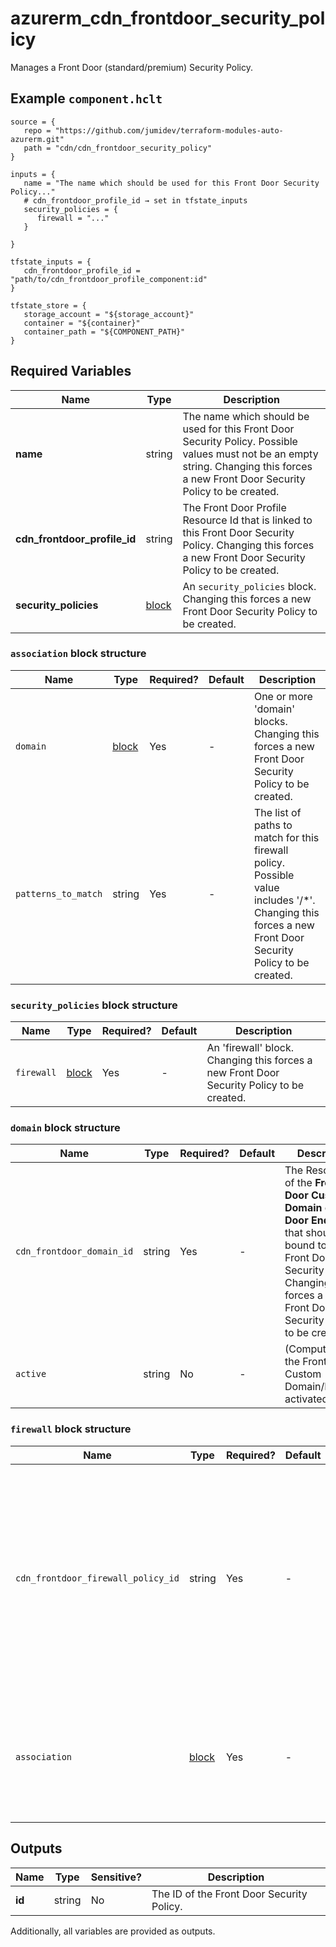 # azurerm_cdn_frontdoor_security_policy

Manages a Front Door (standard/premium) Security Policy.

## Example `component.hclt`

```hcl
source = {
   repo = "https://github.com/jumidev/terraform-modules-auto-azurerm.git"   
   path = "cdn/cdn_frontdoor_security_policy"   
}

inputs = {
   name = "The name which should be used for this Front Door Security Policy..."   
   # cdn_frontdoor_profile_id → set in tfstate_inputs
   security_policies = {
      firewall = "..."      
   }
   
}

tfstate_inputs = {
   cdn_frontdoor_profile_id = "path/to/cdn_frontdoor_profile_component:id"   
}

tfstate_store = {
   storage_account = "${storage_account}"   
   container = "${container}"   
   container_path = "${COMPONENT_PATH}"   
}

```

## Required Variables

| Name | Type |  Description |
| ---- | --------- |  ----------- |
| **name** | string |  The name which should be used for this Front Door Security Policy. Possible values must not be an empty string. Changing this forces a new Front Door Security Policy to be created. | 
| **cdn_frontdoor_profile_id** | string |  The Front Door Profile Resource Id that is linked to this Front Door Security Policy. Changing this forces a new Front Door Security Policy to be created. | 
| **security_policies** | [block](#security_policies-block-structure) |  An `security_policies` block. Changing this forces a new Front Door Security Policy to be created. | 

### `association` block structure

| Name | Type | Required? | Default | Description |
| ---- | ---- | --------- | ------- | ----------- |
| `domain` | [block](#domain-block-structure) | Yes | - | One or more 'domain' blocks. Changing this forces a new Front Door Security Policy to be created. |
| `patterns_to_match` | string | Yes | - | The list of paths to match for this firewall policy. Possible value includes '/*'. Changing this forces a new Front Door Security Policy to be created. |

### `security_policies` block structure

| Name | Type | Required? | Default | Description |
| ---- | ---- | --------- | ------- | ----------- |
| `firewall` | [block](#firewall-block-structure) | Yes | - | An 'firewall' block. Changing this forces a new Front Door Security Policy to be created. |

### `domain` block structure

| Name | Type | Required? | Default | Description |
| ---- | ---- | --------- | ------- | ----------- |
| `cdn_frontdoor_domain_id` | string | Yes | - | The Resource Id of the **Front Door Custom Domain** or **Front Door Endpoint** that should be bound to this Front Door Security Policy. Changing this forces a new Front Door Security Policy to be created. |
| `active` | string | No | - | (Computed) Is the Front Door Custom Domain/Endpoint activated? |

### `firewall` block structure

| Name | Type | Required? | Default | Description |
| ---- | ---- | --------- | ------- | ----------- |
| `cdn_frontdoor_firewall_policy_id` | string | Yes | - | The Resource Id of the Front Door Firewall Policy that should be linked to this Front Door Security Policy. Changing this forces a new Front Door Security Policy to be created. |
| `association` | [block](#association-block-structure) | Yes | - | An 'association' block. Changing this forces a new Front Door Security Policy to be created. |



## Outputs

| Name | Type | Sensitive? | Description |
| ---- | ---- | --------- | --------- |
| **id** | string | No  | The ID of the Front Door Security Policy. | 

Additionally, all variables are provided as outputs.
